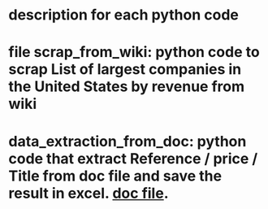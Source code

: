 # description for each python code

# file scrap_from_wiki: python code to scrap List of largest companies in the United States by revenue from wiki 
# data_extraction_from_doc: python code that extract Reference / price / Title from doc file and save the result in excel. [doc file](/content/drive/MyDrive/project.docx).
